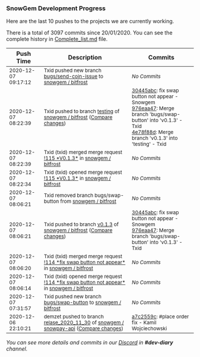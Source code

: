 
### SnowGem Development Progress

Here are the last 10 pushes to the projects we are currently working.

There is a total of 3097 commits since 20/01/2020. You can see the complete history in
 [Complete_list.md](Complete_list.md) file.

| Push Time | Description | Commits |
| --- | --- | --- |
| <sub>2020-12-07 09:17:12</sub> | <sub>Txid pushed new branch [bugs/send\-coin\-issue](https://gitlab.com/snowgem/bitfrost/commits/bugs/send-coin-issue) to [snowgem / bitfrost](https://gitlab.com/snowgem/bitfrost)</sub> | <sub>_No Commits_</sub> |
| <sub>2020-12-07 08:22:39</sub> | <sub>Txid pushed to branch [testing](https://gitlab.com/snowgem/bitfrost/commits/testing) of [snowgem / bitfrost](https://gitlab.com/snowgem/bitfrost) ([Compare changes](https://gitlab.com/snowgem/bitfrost/compare/f670aa5eb361245beba494015ebb573f31cca598...4e78f88d9e5cb6d2cdb4671c445eed76bd06dc2e))</sub> | <sub>[30445abc](https://gitlab.com/snowgem/bitfrost/-/commit/30445abc90ce779c5902db936e57bb984a801600): fix swap button not appear - Snowgem<br>[976eaa47](https://gitlab.com/snowgem/bitfrost/-/commit/976eaa47b4ab7e56471ec5194541924873e58153): Merge branch 'bugs/swap-button' into 'v0.1.3' - Txid<br>[4e78f88d](https://gitlab.com/snowgem/bitfrost/-/commit/4e78f88d9e5cb6d2cdb4671c445eed76bd06dc2e): Merge branch 'v0.1.3' into 'testing' - Txid</sub> |
| <sub>2020-12-07 08:22:39</sub> | <sub>Txid (txid) merged merge request [\!115 \*V0\.1\.3\*](https://gitlab.com/snowgem/bitfrost/-/merge_requests/115) in [snowgem / bitfrost](https://gitlab.com/snowgem/bitfrost)</sub> | <sub>_No Commits_</sub> |
| <sub>2020-12-07 08:22:34</sub> | <sub>Txid (txid) opened merge request [\!115 \*V0\.1\.3\*](https://gitlab.com/snowgem/bitfrost/-/merge_requests/115) in [snowgem / bitfrost](https://gitlab.com/snowgem/bitfrost)</sub> | <sub>_No Commits_</sub> |
| <sub>2020-12-07 08:06:21</sub> | <sub>Txid removed branch bugs/swap-button from [snowgem / bitfrost](https://gitlab.com/snowgem/bitfrost)</sub> | <sub>_No Commits_</sub> |
| <sub>2020-12-07 08:06:21</sub> | <sub>Txid pushed to branch [v0\.1\.3](https://gitlab.com/snowgem/bitfrost/commits/v0.1.3) of [snowgem / bitfrost](https://gitlab.com/snowgem/bitfrost) ([Compare changes](https://gitlab.com/snowgem/bitfrost/compare/e099a7ef4fac4ed76164829ab4d23251d17cf468...976eaa47b4ab7e56471ec5194541924873e58153))</sub> | <sub>[30445abc](https://gitlab.com/snowgem/bitfrost/-/commit/30445abc90ce779c5902db936e57bb984a801600): fix swap button not appear - Snowgem<br>[976eaa47](https://gitlab.com/snowgem/bitfrost/-/commit/976eaa47b4ab7e56471ec5194541924873e58153): Merge branch 'bugs/swap-button' into 'v0.1.3' - Txid</sub> |
| <sub>2020-12-07 08:06:20</sub> | <sub>Txid (txid) merged merge request [\!114 \*fix swap button not appear\*](https://gitlab.com/snowgem/bitfrost/-/merge_requests/114) in [snowgem / bitfrost](https://gitlab.com/snowgem/bitfrost)</sub> | <sub>_No Commits_</sub> |
| <sub>2020-12-07 08:06:14</sub> | <sub>Txid (txid) opened merge request [\!114 \*fix swap button not appear\*](https://gitlab.com/snowgem/bitfrost/-/merge_requests/114) in [snowgem / bitfrost](https://gitlab.com/snowgem/bitfrost)</sub> | <sub>_No Commits_</sub> |
| <sub>2020-12-07 07:31:57</sub> | <sub>Txid pushed new branch [bugs/swap\-button](https://gitlab.com/snowgem/bitfrost/commits/bugs/swap-button) to [snowgem / bitfrost](https://gitlab.com/snowgem/bitfrost)</sub> | <sub>_No Commits_</sub> |
| <sub>2020-12-06 22:10:21</sub> | <sub>demzet pushed to branch [relase\_2020\_11\_30](https://gitlab.com/snowgem/snowpay-api/commits/relase_2020_11_30) of [snowgem / snowpay\-api](https://gitlab.com/snowgem/snowpay-api) ([Compare changes](https://gitlab.com/snowgem/snowpay-api/compare/c194900e8a1dbc9a8503959f47ded00ff781d002...a7c2559c22f99461c9541657e0ff98e9c9e91ed3))</sub> | <sub>[a7c2559c](https://gitlab.com/snowgem/snowpay-api/-/commit/a7c2559c22f99461c9541657e0ff98e9c9e91ed3): #place order fix - Kamil Wojciechowski</sub> |

_You can see more details and commits in our [Discord](https://discord.gg/zumGnbg) in **#dev-diary** channel._
